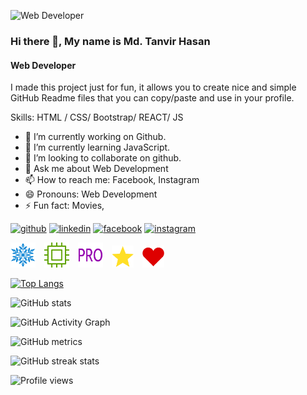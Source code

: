 ![Web Developer](https://scontent.fdac5-2.fna.fbcdn.net/v/t39.30808-6/c0.66.600.600a/p600x600/244989205_863774904336958_7472724493558911549_n.jpg?_nc_cat=102&ccb=1-5&_nc_sid=174925&_nc_eui2=AeEnmMtjL-Nxx9rSQ3zWjHxiD_ye9HVRFukP_J70dVEW6d7fDxuSIwpYzcZGM5pZmoI81xKAES4DXqIeSz4ve5gs&_nc_ohc=DT2f71hKlRQAX9EavmV&_nc_ht=scontent.fdac5-2.fna&oh=00_AT_EQBLvVdvmXFNGHsaCtXwFeIUpK5Wss-ohmLT210awmw&oe=61D8C997)


### Hi there 👋, My name is Md. Tanvir Hasan
#### Web Developer

I made this project just for fun, it allows you to create nice and simple GitHub Readme files that you can copy/paste and use in your profile.

Skills:  HTML / CSS/ Bootstrap/ REACT/ JS

- 🔭 I’m currently working on Github. 
- 🌱 I’m currently learning JavaScript. 
- 👯 I’m looking to collaborate on github. 
- 💬 Ask me about Web Development 
- 📫 How to reach me: Facebook, Instagram 
- 😄 Pronouns: Web Development 
- ⚡ Fun fact: Movies, 


[<img src='https://cdn.jsdelivr.net/npm/simple-icons@3.0.1/icons/github.svg' alt='github' height='40'>](https://github.com/tanvir27)  [<img src='https://cdn.jsdelivr.net/npm/simple-icons@3.0.1/icons/linkedin.svg' alt='linkedin' height='40'>](https://www.linkedin.com/in/tanvir-hasan-670995208/)  [<img src='https://cdn.jsdelivr.net/npm/simple-icons@3.0.1/icons/facebook.svg' alt='facebook' height='40'>](https://www.facebook.com/tanvir.hasan.2463)  [<img src='https://cdn.jsdelivr.net/npm/simple-icons@3.0.1/icons/instagram.svg' alt='instagram' height='40'>](https://www.instagram.com/tanwirhasan0/)  

<a href='https://archiveprogram.github.com/'><img src='https://raw.githubusercontent.com/acervenky/animated-github-badges/master/assets/acbadge.gif' width='40' height='40'></a> <a href='https://docs.github.com/en/developers'><img src='https://raw.githubusercontent.com/acervenky/animated-github-badges/master/assets/devbadge.gif' width='40' height='40'></a> <a href='https://github.com/pricing'><img src='https://raw.githubusercontent.com/acervenky/animated-github-badges/master/assets/pro.gif' width='40' height='40'></a> <a href='https://stars.github.com/'><img src='https://raw.githubusercontent.com/acervenky/animated-github-badges/master/assets/starbadge.gif' width='35' height='35'></a> <a href='https://docs.github.com/en/github/supporting-the-open-source-community-with-github-sponsors'><img src='https://raw.githubusercontent.com/acervenky/animated-github-badges/master/assets/sponsorbadge.gif' width='35' height='35'></a> 

[![Top Langs](https://github-readme-stats.vercel.app/api/top-langs/?username=tanvir27)](https://github.com/anuraghazra/github-readme-stats)

![GitHub stats](https://github-readme-stats.vercel.app/api?username=tanvir27&show_icons=true&count_private=true)  

![GitHub Activity Graph](https://activity-graph.herokuapp.com/graph?username=tanvir27)  

![GitHub metrics](https://metrics.lecoq.io/tanvir27)  

![GitHub streak stats](https://github-readme-streak-stats.herokuapp.com/?user=tanvir27)  

![Profile views](https://gpvc.arturio.dev/tanvir27)  
